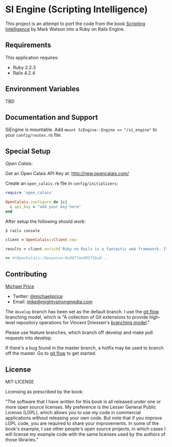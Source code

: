 SI Engine (Scripting Intelligence)
==================================
This project is an attempt to port the code from the book [Scripting Intelligence](http://www.apress.com/9781430223511) by Mark Watson into a Ruby on Rails Engine.

Requirements
------------
This application requires:
- Ruby 2.2.3
- Rails 4.2.4

Environment Variables
---------------------
TBD

Documentation and Support
-------------------------
SiEngine is mountable. Add `mount SiEngine::Engine => "/si_engine"` to your `config/routes.rb` file.


Special Setup
-------------

*Open Calais:*

Get an Open Calais API Key at: <http://new.opencalais.com/>

Create an `open_calais.rb` file in `config/initializers`:

```ruby
require 'open_calais'

OpenCalais.configure do |c|
  c.api_key = "add your key here"
end
```

After setup the following should work:

`$ rails console`

```ruby
client = OpenCalais::Client.new

results = client.enrich('Ruby on Rails is a fantastic web framework. It uses MVC, and the Ruby programming language invented by Matz in Japan.')

=> #<OpenCalais::Response:0x007fae99575ba8...
```

Contributing
------------
[Michael Price](http://www.linkedin.com/in/michaeljohnprice/)

* Twitter: [@michaeljprice](https://twitter.com/michaeljprice)
* Email: <mike@mightystrongmedia.com>

The `develop` branch has been set as the default branch. I use the [git flow](https://github.com/nvie/gitflow) branching model, which is "A collection of Git extensions to provide high-level repository operations for Vincent Driessen's [branching model](http://nvie.com/git-model)."

Please use feature branches, which branch off develop and make pull requests into develop.

If there's a bug found in the master branch, a hotfix may be used to branch off the master. Go to [git flow](https://github.com/nvie/gitflow) to get started.

License
-------
MIT-LICENSE

Licensing as prescribed by the book:

"The software that I have written for this book is all released under one or more open source licenses. My preference is the Lesser General Public License (LGPL), which allows you to use my code in commercial applications without releasing your own code. But note that if you improve LGPL code, you are required to share your improvements. In some of the book's example, I use other people's open source projects, in which cases I will license my example code with the same licenses used by the authors of those libraries."

